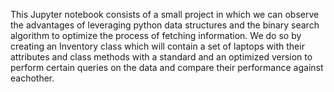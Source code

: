 This Jupyter notebook consists of a small project in which we can observe the advantages of leveraging python data structures and the binary search algorithm to optimize the process of fetching information. We do so by creating an Inventory class which will contain a set of laptops with their attributes and class methods with a standard and an optimized version to perform certain queries on the data and compare their performance against eachother.
